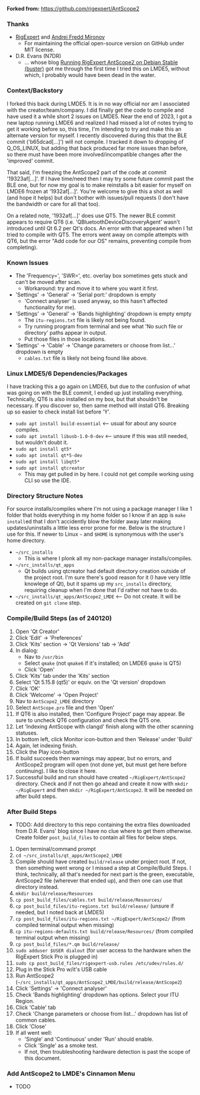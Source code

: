 **Forked from:** https://github.com/rigexpert/AntScope2

### Thanks
- [RigExpert](https://rigexpert.com/) and [Andrei Fredd Mironov](https://github.com/andreifreddmironov)
  - For maintaining the official open-source version on GitHub under MIT license.
- D.R. Evans (N7DR) 
  - ... whose blog [Running RigExpert AntScope2 on Debian Stable (buster)](http://drevans.blog.enginehousebooks.com/2020/09/running-rigexpert-antscope2-on-debian.html?m=1) got me through the first time I tried this on LMDE5, without which, I probably would have been dead in the water.

### Context/Backstory
I forked this back during LMDE5. It is in no way official nor am I associated with the creator/team/company. I did finally get the code to compile and have used it a while short 2 issues on LMDE5. Near the end of 2023, I got a new laptop running LMDE6 and realized I had missed a lot of notes trying to get it working before so, this time, I'm intending to try and make this an alternate version for myself. I recently discovered during this that the BLE commit ('b65dcad[...]') will not compile. I tracked it down to dropping of Q_OS_LINUX, but adding that back produced far more issues than before, so there must have been more involved/incompatible changes after the 'improved' commit. 

That said, I'm freezing the AntScope2 part of the code at commit '19323af[...]'. If I have time/need then I may try some future commit past the BLE one, but for now my goal is to make reinstalls a bit easier for myself on LMDE6 frozen at '1932af[...]'. You're welcome to give this a shot as well (and hope it helps) but don't bother with issues/pull requests (I don't have the bandwidth or care for all that too). 

On a related note, '1932af[...]' does use QT5. The newer BLE commit appears to require QT6 (i.e. 'QBluetoothDeviceDiscoveryAgent' wasn't introduced until Qt 6.2 per Qt's docs. An error with that appeared when I 1st tried to compile with QT5. The errors went away on compile attempts with QT6, but the error "Add code for our OS" remains, preventing compile from completing).

### Known Issues
- The 'Frequency=', 'SWR=', etc. overlay box sometimes gets stuck and can't be moved after scan.
    - Workaround: try and move it to where you want it first.
- 'Settings' -> 'General' -> 'Serial port:' dropdown is empty
    - 'Connect analyser' is used anyway, so this hasn't affected functionality for me).
- 'Settings' -> 'General' -> 'Bands highlighting' dropdown is empty empty
    - The `itu-regions.txt` file is likely not being found.
    - Try running program from terminal and see what 'No such file or directory' paths appear in output.
    - Put those files in those locations.
- 'Settings' -> 'Cable' -> 'Change parameters or choose from list...' dropdown is empty
    - `cables.txt` file is likely not being found like above.

### Linux LMDE5/6 Dependencies/Packages
I have tracking this a go again on LMDE6, but due to the confusion of what was going on with the BLE commit, I ended up just installing everything. Technically, QT6 is also installed on my box, but that shouldn't be necessary. If you discover so, then same method will install QT6. Breaking up so easier to check install list before 'Y'.
- `sudo apt install build-essential` <-- usual for about any source compiles.
- `sudo apt install libusb-1.0-0-dev` <-- unsure if this was still needed, but wouldn't doubt it.
- `sudo apt install qt5*`
- `sudo apt install qt*5-dev`
- `sudo apt install libqt5*`
- `sudo apt install qtcreator`
  - This may get pulled in by here. I could not get compile working using CLI so use the IDE. 

### Directory Structure Notes
For source installs/compiles where I'm not using a package manager I like 1 folder that holds everything in my home folder so I know if an app is `make install`ed that I don't accidently blow the folder away later making updates/uninstalls a little less error prone for me. Below is the structure I use for this. If newer to Linux `~` and `$HOME` is synonymous with the user's home directory.
- `~/src_installs`
  - This is where I plonk all my non-package manager installs/compiles.
- `~/src_installs/qt_apps`
  - Qt builds using qtcreator had default directory creation outside of the project root. I'm sure there's good reason for it (I have very little knowlege of Qt), but it spams up my `src_installs` directory, requiring cleanup when I'm done that I'd rather not have to do.
- `~/src_installs/qt_apps/AntScope2_LMDE` <-- Do not create. It will be created on `git clone` step.

### Compile/Build Steps (as of 240120)
1) Open 'Qt Creator'
2) Click 'Edit' -> 'Preferences'
3) Click 'Kits' section -> 'Qt Versions' tab -> 'Add'
4) In dialog:
    - Nav to `/usr/bin`
    - Select `qmake` (not `qmake6` if it's installed; on LMDE6 `qmake` is QT5)
    - Click 'Open'
5) Click 'Kits' tab under the 'Kits' section
6) Select 'Qt 5.15.8 (qt5)' or equiv. on the 'Qt version' dropdown
7) Click 'OK'
8) Click 'Welcome' -> 'Open Project'
9) Nav to `AntScope2_LMDE` directory
10) Select `AntScope.pro` file and then 'Open'
11) If QT6 is also installed, then 'Configure Project' page may appear. Be sure to uncheck QT6 configuration and check the QT5 one.
12) Let 'Indexing AntScope with clangd' finish along with the other scanning statuses.
13) In bottom left, click Monitor icon-button and then 'Release' under 'Build'
14) Again, let indexing finish.
15) Click the Play icon-button
16) If build succeeds then warnings may appear, but no errors, and AntScope2 program will open (not done yet, but must get here before continuing). I like to close it here.
17) Successful build and run should have created `~/RigExpert/AntScope2` directory. Check and if not then go ahead and create it now with `mkdir ~/RigExpert` and then `mkdir ~/RigExpert/AntScope2`. It will be needed on after build steps.

### After Build Steps
- TODO: Add directory to this repo containing the extra files downloaded from D.R. Evans' blog since I have no clue where to get them otherwise. Create folder `post_build_files` to contain all files for below steps.
1) Open terminal/command prompt
2) `cd ~/src_installs/qt_apps/AntScope2_LMDE`
3) Compile should have created `build/release` under project root. If not, then something went wrong or I missed a step at Compile/Build Steps. I think, technically, all that's needed for next part is the green, executable, AntScope2 file (wherever that ended up), and then one can use that directory instead.
4) `mkdir build/release/Resources`
5) `cp post_build_files/cables.txt build/release/Resources/`
6) `cp post_build_files/itu-regions.txt build/release/` (unsure if needed, but I noted back at LMDE5)
7) `cp post_build_files/itu-regions.txt ~/RigExpert/AntScope2/` (from compiled terminal output when missing)
8) `cp itu-regions-defaults.txt build/release/Resources/` (from compiled terminal output when missing)
9) `cp post_build_files/*.qm build/release/`
10) `sudo adduser $USER dialout` (for user access to the hardware when the RigExpert Stick Pro is plugged in)
11) `sudo cp post_build_files/rigexpert-usb.rules /etc/udev/rules.d/`
12) Plug in the Stick Pro w/it's USB cable
13) Run AntScope2 (`~/src_installs/qt_apps/AntScope2_LMDE/build/release/AntScope2`)
14) Click 'Settings' -> 'Connect analyser'
15) Check 'Bands highlighting' dropdown has options. Select your ITU Region.
16) Click 'Cable' tab
17) Check 'Change parameters or choose from list...' dropdown has list of common cables.
18) Click 'Close'
19) If all went well:
    - 'Single' and 'Continuous' under 'Run' should enable.
    - Click 'Single' as a smoke test.
    - If not, then troubleshooting hardware detection is past the scope of this document.
   
### Add AntScope2 to LMDE's Cinnamon Menu
- TODO
